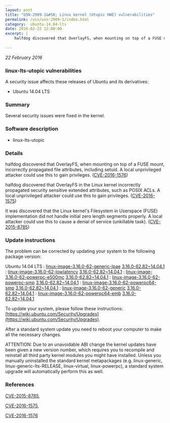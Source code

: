 ```yaml
---
layout: post
title: "USN-2909-1&#58; Linux kernel (Utopic HWE) vulnerabilities"
permalink: /usn/usn-2909-1/index.html
category:  ubuntu-14.04-lts
date: 2016-02-22 12:00:00
excerpt: |
    halfdog discovered that OverlayFS, when mounting on top of a FUSE mount, incorrectly propagated file attributes, including setuid. A local unprivileged attacker could use this to gain privileges. ([CVE-2016-1576](http://people.ubuntu.com/~ubuntu-security/cve/CVE-2016-1576))
    
--- 
```

 
 

*22 February 2016*

### linux-lts-utopic vulnerabilities

A security issue affects these releases of Ubuntu and its derivatives:

* Ubuntu 14.04 LTS

### Summary

Several security issues were fixed in the kernel. 

### Software description

* linux-lts-utopic 

### Details

halfdog discovered that OverlayFS, when mounting on top of a FUSE mount, incorrectly propagated file attributes, including setuid. A local unprivileged attacker could use this to gain privileges. ([CVE-2016-1576](http://people.ubuntu.com/~ubuntu-security/cve/CVE-2016-1576))

halfdog discovered that OverlayFS in the Linux kernel incorrectly propagated security sensitive extended attributes, such as POSIX ACLs. A local unprivileged attacker could use this to gain privileges. ([CVE-2016-1575](http://people.ubuntu.com/~ubuntu-security/cve/CVE-2016-1575))

It was discovered that the Linux kernel&#39;s Filesystem in Userspace (FUSE) implementation did not handle initial zero length segments properly. A local attacker could use this to cause a denial of service (unkillable task). ([CVE-2015-8785](http://people.ubuntu.com/~ubuntu-security/cve/CVE-2015-8785)) 

### Update instructions

The problem can be corrected by updating your system to the following package version:

Ubuntu 14.04 LTS
 : [linux-image-3.16.0-62-generic-lpae](https://launchpad.net/ubuntu/+source/linux-lts-utopic) <span> [3.16.0-62.82~14.04.1](https://launchpad.net/ubuntu/+source/linux-lts-utopic/3.16.0-62.82~14.04.1) </span> 
 : [linux-image-3.16.0-62-lowlatency](https://launchpad.net/ubuntu/+source/linux-lts-utopic) <span> [3.16.0-62.82~14.04.1](https://launchpad.net/ubuntu/+source/linux-lts-utopic/3.16.0-62.82~14.04.1) </span> 
 : [linux-image-3.16.0-62-powerpc-e500mc](https://launchpad.net/ubuntu/+source/linux-lts-utopic) <span> [3.16.0-62.82~14.04.1](https://launchpad.net/ubuntu/+source/linux-lts-utopic/3.16.0-62.82~14.04.1) </span> 
 : [linux-image-3.16.0-62-powerpc-smp](https://launchpad.net/ubuntu/+source/linux-lts-utopic) <span> [3.16.0-62.82~14.04.1](https://launchpad.net/ubuntu/+source/linux-lts-utopic/3.16.0-62.82~14.04.1) </span> 
 : [linux-image-3.16.0-62-powerpc64-smp](https://launchpad.net/ubuntu/+source/linux-lts-utopic) <span> [3.16.0-62.82~14.04.1](https://launchpad.net/ubuntu/+source/linux-lts-utopic/3.16.0-62.82~14.04.1) </span> 
 : [linux-image-3.16.0-62-generic](https://launchpad.net/ubuntu/+source/linux-lts-utopic) <span> [3.16.0-62.82~14.04.1](https://launchpad.net/ubuntu/+source/linux-lts-utopic/3.16.0-62.82~14.04.1) </span> 
 : [linux-image-3.16.0-62-powerpc64-emb](https://launchpad.net/ubuntu/+source/linux-lts-utopic) <span> [3.16.0-62.82~14.04.1](https://launchpad.net/ubuntu/+source/linux-lts-utopic/3.16.0-62.82~14.04.1) </span> 

To update your system, please follow these instructions: [https://wiki.ubuntu.com/Security/Upgrades](https://wiki.ubuntu.com/Security/Upgrades).

After a standard system update you need to reboot your computer to make all the necessary changes.

ATTENTION: Due to an unavoidable ABI change the kernel updates have been given a new version number, which requires you to recompile and reinstall all third party kernel modules you might have installed. Unless you manually uninstalled the standard kernel metapackages (e.g. linux-generic, linux-generic-lts-RELEASE, linux-virtual, linux-powerpc), a standard system upgrade will automatically perform this as well. 

### References

 
 [CVE-2015-8785](http://people.ubuntu.com/~ubuntu-security/cve/CVE-2015-8785), 

 [CVE-2016-1575](http://people.ubuntu.com/~ubuntu-security/cve/CVE-2016-1575), 

 [CVE-2016-1576](http://people.ubuntu.com/~ubuntu-security/cve/CVE-2016-1576)
 

